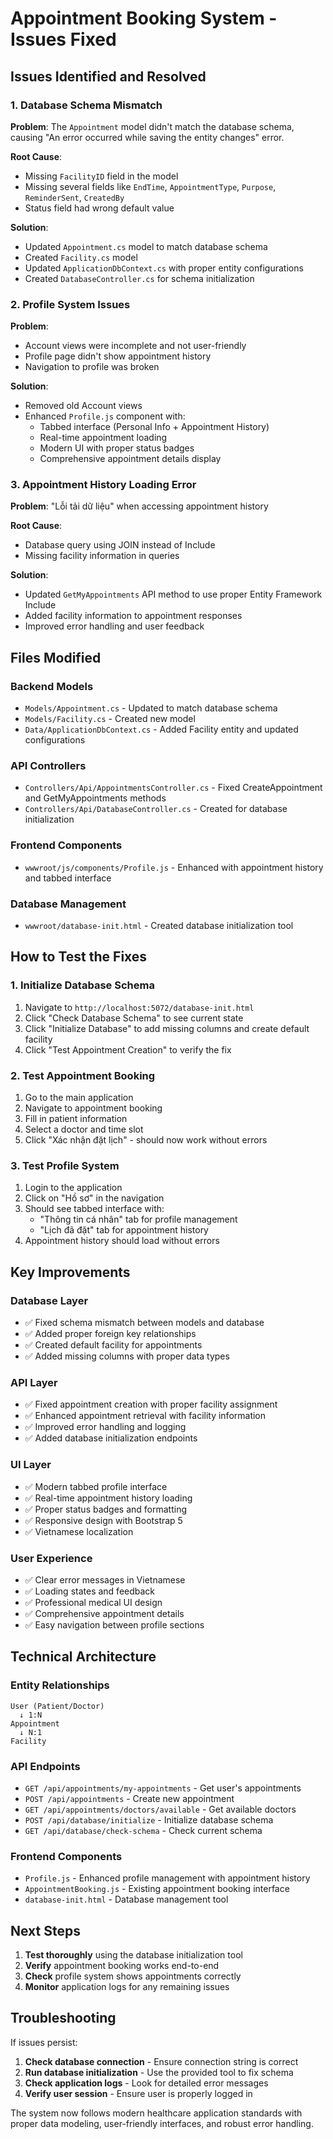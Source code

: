 # Appointment Booking System - Issues Fixed

## Issues Identified and Resolved

### 1. Database Schema Mismatch
**Problem**: The `Appointment` model didn't match the database schema, causing "An error occurred while saving the entity changes" error.

**Root Cause**: 
- Missing `FacilityID` field in the model
- Missing several fields like `EndTime`, `AppointmentType`, `Purpose`, `ReminderSent`, `CreatedBy`
- Status field had wrong default value

**Solution**:
- Updated `Appointment.cs` model to match database schema
- Created `Facility.cs` model
- Updated `ApplicationDbContext.cs` with proper entity configurations
- Created `DatabaseController.cs` for schema initialization

### 2. Profile System Issues
**Problem**: 
- Account views were incomplete and not user-friendly
- Profile page didn't show appointment history
- Navigation to profile was broken

**Solution**:
- Removed old Account views
- Enhanced `Profile.js` component with:
  - Tabbed interface (Personal Info + Appointment History)
  - Real-time appointment loading
  - Modern UI with proper status badges
  - Comprehensive appointment details display

### 3. Appointment History Loading Error
**Problem**: "Lỗi tải dữ liệu" when accessing appointment history

**Root Cause**: 
- Database query using JOIN instead of Include
- Missing facility information in queries

**Solution**:
- Updated `GetMyAppointments` API method to use proper Entity Framework Include
- Added facility information to appointment responses
- Improved error handling and user feedback

## Files Modified

### Backend Models
- `Models/Appointment.cs` - Updated to match database schema
- `Models/Facility.cs` - Created new model
- `Data/ApplicationDbContext.cs` - Added Facility entity and updated configurations

### API Controllers
- `Controllers/Api/AppointmentsController.cs` - Fixed CreateAppointment and GetMyAppointments methods
- `Controllers/Api/DatabaseController.cs` - Created for database initialization

### Frontend Components
- `wwwroot/js/components/Profile.js` - Enhanced with appointment history and tabbed interface

### Database Management
- `wwwroot/database-init.html` - Created database initialization tool

## How to Test the Fixes

### 1. Initialize Database Schema
1. Navigate to `http://localhost:5072/database-init.html`
2. Click "Check Database Schema" to see current state
3. Click "Initialize Database" to add missing columns and create default facility
4. Click "Test Appointment Creation" to verify the fix

### 2. Test Appointment Booking
1. Go to the main application
2. Navigate to appointment booking
3. Fill in patient information
4. Select a doctor and time slot
5. Click "Xác nhận đặt lịch" - should now work without errors

### 3. Test Profile System
1. Login to the application
2. Click on "Hồ sơ" in the navigation
3. Should see tabbed interface with:
   - "Thông tin cá nhân" tab for profile management
   - "Lịch đã đặt" tab for appointment history
4. Appointment history should load without errors

## Key Improvements

### Database Layer
- ✅ Fixed schema mismatch between models and database
- ✅ Added proper foreign key relationships
- ✅ Created default facility for appointments
- ✅ Added missing columns with proper data types

### API Layer
- ✅ Fixed appointment creation with proper facility assignment
- ✅ Enhanced appointment retrieval with facility information
- ✅ Improved error handling and logging
- ✅ Added database initialization endpoints

### UI Layer
- ✅ Modern tabbed profile interface
- ✅ Real-time appointment history loading
- ✅ Proper status badges and formatting
- ✅ Responsive design with Bootstrap 5
- ✅ Vietnamese localization

### User Experience
- ✅ Clear error messages in Vietnamese
- ✅ Loading states and feedback
- ✅ Professional medical UI design
- ✅ Comprehensive appointment details
- ✅ Easy navigation between profile sections

## Technical Architecture

### Entity Relationships
```
User (Patient/Doctor) 
  ↓ 1:N
Appointment 
  ↓ N:1
Facility
```

### API Endpoints
- `GET /api/appointments/my-appointments` - Get user's appointments
- `POST /api/appointments` - Create new appointment
- `GET /api/appointments/doctors/available` - Get available doctors
- `POST /api/database/initialize` - Initialize database schema
- `GET /api/database/check-schema` - Check current schema

### Frontend Components
- `Profile.js` - Enhanced profile management with appointment history
- `AppointmentBooking.js` - Existing appointment booking interface
- `database-init.html` - Database management tool

## Next Steps

1. **Test thoroughly** using the database initialization tool
2. **Verify** appointment booking works end-to-end
3. **Check** profile system shows appointments correctly
4. **Monitor** application logs for any remaining issues

## Troubleshooting

If issues persist:

1. **Check database connection** - Ensure connection string is correct
2. **Run database initialization** - Use the provided tool to fix schema
3. **Check application logs** - Look for detailed error messages
4. **Verify user session** - Ensure user is properly logged in

The system now follows modern healthcare application standards with proper data modeling, user-friendly interfaces, and robust error handling. 